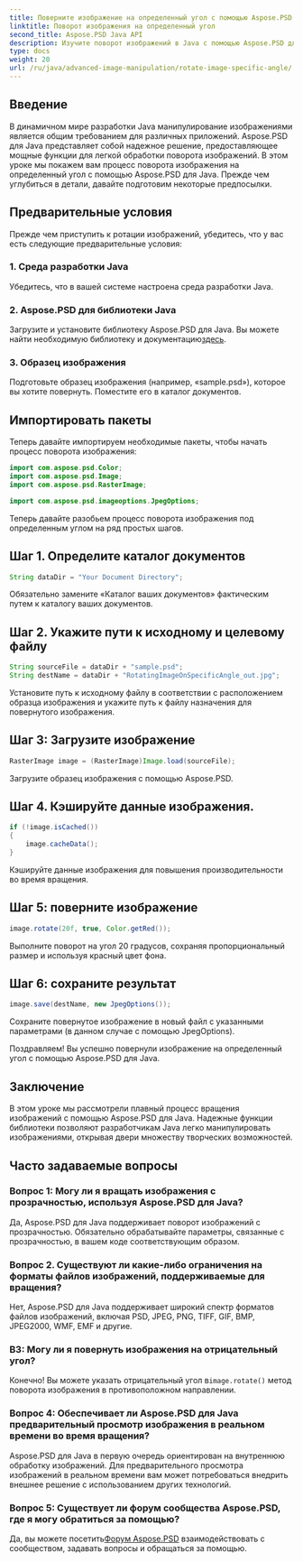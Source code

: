 ```yaml
---
title: Поверните изображение на определенный угол с помощью Aspose.PSD для Java
linktitle: Поворот изображения на определенный угол
second_title: Aspose.PSD Java API
description: Изучите поворот изображений в Java с помощью Aspose.PSD для Java. Легко поворачивайте изображения под определенными углами.
type: docs
weight: 20
url: /ru/java/advanced-image-manipulation/rotate-image-specific-angle/
---
```

## Введение

В динамичном мире разработки Java манипулирование изображениями является общим требованием для различных приложений. Aspose.PSD для Java представляет собой надежное решение, предоставляющее мощные функции для легкой обработки поворота изображений. В этом уроке мы покажем вам процесс поворота изображения на определенный угол с помощью Aspose.PSD для Java. Прежде чем углубиться в детали, давайте подготовим некоторые предпосылки.

## Предварительные условия

Прежде чем приступить к ротации изображений, убедитесь, что у вас есть следующие предварительные условия:

### 1. Среда разработки Java
Убедитесь, что в вашей системе настроена среда разработки Java.

### 2. Aspose.PSD для библиотеки Java
 Загрузите и установите библиотеку Aspose.PSD для Java. Вы можете найти необходимую библиотеку и документацию[здесь](https://reference.aspose.com/psd/java/).

### 3. Образец изображения
Подготовьте образец изображения (например, «sample.psd»), которое вы хотите повернуть. Поместите его в каталог документов.

## Импортировать пакеты

Теперь давайте импортируем необходимые пакеты, чтобы начать процесс поворота изображения:

```java
import com.aspose.psd.Color;
import com.aspose.psd.Image;
import com.aspose.psd.RasterImage;

import com.aspose.psd.imageoptions.JpegOptions;
```

Теперь давайте разобьем процесс поворота изображения под определенным углом на ряд простых шагов.

## Шаг 1. Определите каталог документов

```java
String dataDir = "Your Document Directory";
```

Обязательно замените «Каталог ваших документов» фактическим путем к каталогу ваших документов.

## Шаг 2. Укажите пути к исходному и целевому файлу

```java
String sourceFile = dataDir + "sample.psd";
String destName = dataDir + "RotatingImageOnSpecificAngle_out.jpg";
```

Установите путь к исходному файлу в соответствии с расположением образца изображения и укажите путь к файлу назначения для повернутого изображения.

## Шаг 3: Загрузите изображение

```java
RasterImage image = (RasterImage)Image.load(sourceFile);
```

Загрузите образец изображения с помощью Aspose.PSD.

## Шаг 4. Кэшируйте данные изображения.

```java
if (!image.isCached())
{
    image.cacheData();
}
```

Кэшируйте данные изображения для повышения производительности во время вращения.

## Шаг 5: поверните изображение

```java
image.rotate(20f, true, Color.getRed());
```

Выполните поворот на угол 20 градусов, сохраняя пропорциональный размер и используя красный цвет фона.

## Шаг 6: сохраните результат

```java
image.save(destName, new JpegOptions());
```

Сохраните повернутое изображение в новый файл с указанными параметрами (в данном случае с помощью JpegOptions).

Поздравляем! Вы успешно повернули изображение на определенный угол с помощью Aspose.PSD для Java.

## Заключение

В этом уроке мы рассмотрели плавный процесс вращения изображений с помощью Aspose.PSD для Java. Надежные функции библиотеки позволяют разработчикам Java легко манипулировать изображениями, открывая двери множеству творческих возможностей.

## Часто задаваемые вопросы

### Вопрос 1: Могу ли я вращать изображения с прозрачностью, используя Aspose.PSD для Java?

Да, Aspose.PSD для Java поддерживает поворот изображений с прозрачностью. Обязательно обрабатывайте параметры, связанные с прозрачностью, в вашем коде соответствующим образом.

### Вопрос 2. Существуют ли какие-либо ограничения на форматы файлов изображений, поддерживаемые для вращения?

Нет, Aspose.PSD для Java поддерживает широкий спектр форматов файлов изображений, включая PSD, JPEG, PNG, TIFF, GIF, BMP, JPEG2000, WMF, EMF и другие.

### В3: Могу ли я повернуть изображения на отрицательный угол?

 Конечно! Вы можете указать отрицательный угол в`image.rotate()` метод поворота изображения в противоположном направлении.

### Вопрос 4: Обеспечивает ли Aspose.PSD для Java предварительный просмотр изображения в реальном времени во время вращения?

Aspose.PSD для Java в первую очередь ориентирован на внутреннюю обработку изображений. Для предварительного просмотра изображений в реальном времени вам может потребоваться внедрить внешнее решение с использованием других технологий.

### Вопрос 5: Существует ли форум сообщества Aspose.PSD, где я могу обратиться за помощью?

 Да, вы можете посетить[Форум Aspose.PSD](https://forum.aspose.com/c/psd/34) взаимодействовать с сообществом, задавать вопросы и обращаться за помощью.